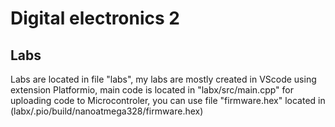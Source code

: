 
<h1> Digital electronics 2 </h1>
  <h2> Labs </h2>
    <p> Labs are located in file "labs", my labs are mostly created in VScode using extension Platformio, main code is located in "labx/src/main.cpp" for uploading code to Microcontroler, you can use file "firmware.hex" located in (labx/.pio/build/nanoatmega328/firmware.hex) </p>
